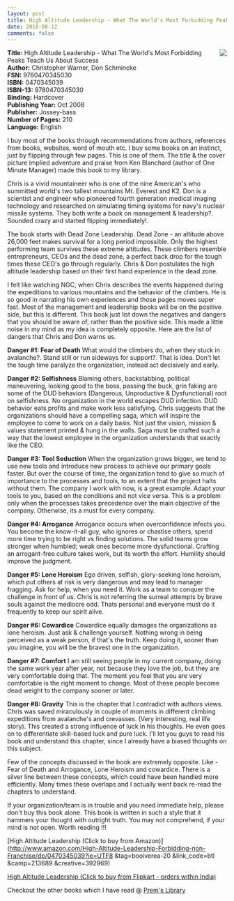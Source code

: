 ```yaml
---
layout: post
title: High Altitude Leadership - What The World's Most Forbidding Peaks Teach Us About Success
date: 2010-08-12
comments: false
---
```


<img style="clear: right; float: right; margin-bottom: 1em; margin-left: 1em;" 
src="{{site.url}}/img/high-altitude-leadership-chris-warner-don-schmincke.jpg"/>  

**Title:** High Altitude Leadership - What The World's Most Forbidding Peaks Teach Us About Success  
**Author:** Christopher Warner, Don Schmincke  
**FSN:** 9780470345030  
**ISBN:** 0470345039  
**ISBN-13:** 9780470345030  
**Binding:** Hardcover  
**Publishing Year:** Oct 2008  
**Publisher:** Jossey-bass  
**Number of Pages:** 210  
**Language:** English  
  
I buy most of the books through recommendations from authors, references from books, websites, word of mouth etc. I buy some books on an instinct, just by flipping through few pages. This is one of them. The title   & the cover picture implied adventure and praise from Ken Blanchard (author of One Minute Manager) made this book to my library.  
  
Chris is a vivid mountaineer who is one of the nine American's who summitted world's two tallest mountains Mt. Everest and K2. Don is a scientist and engineer who pioneered fourth generation medical imaging technology and researched on simulating timing systems for navy's nuclear missile systems. They both write a book on management & leadership?. Sounded crazy and started flipping immediately!.   
  
The book starts with Dead Zone Leadership.  Dead Zone - an altitude above 26,000 feet makes survival for a long period impossible. Only the highest performing team survives these extreme altitudes. These climbers resemble entrepreneurs, CEOs and the dead zone, a perfect back drop for the tough times these CEO's go through regularly. Chris & Don postulates the high altitude leadership based on their first hand experience in the dead zone.  
  
I felt like watching NGC, when Chris describes the events happened during the expeditions to various mountains and the behavior of the climbers. He is so good in narrating his own experiences and those pages moves super fast.  Most of the management and leadership books will be on the positive side, but this is different. This book just list down the negatives and dangers that you should be aware of, rather than the positive side. This made a little noise in my mind as my idea is completely opposite. Here are the list of dangers that Chris and Don warns us.  
  
**Danger #1: Fear of Death** What would the climbers do, when they stuck in avalanche?. Stand still or run sideways for support?. That is idea. Don't let the tough time paralyze the organization, instead act decisively and early.  
  
**Danger #2: Selfishness** Blaming others, backstabbing, political maneuvering, looking good to the boss, passing the buck, grin faking are some of the DUD behaviors (Dangerous, Unproductive & Dysfunctional) root on selfishness. No organization in the world escapes DUD infection. DUD behavior eats profits and make work less satisfying. Chris suggests that the organizations should have a compelling saga, which will inspire the employee to come to work on a daily basis. Not just the vision, mission & values statement printed & hung in the walls. Saga must be crafted such a way that the lowest employee in the organization understands that exactly like the CEO.  
  
**Danger #3: Tool Seduction** When the organization grows bigger, we tend to use new tools and  introduce new process to achieve our primary goals faster. But over the course of time, the organization tend to give so much of importance to the processes and tools, to an extent that the project halts without them. The company I work with now, is a great example. Adapt your tools to you, based on the conditions and not vice versa. This is a problem only when the processes takes precedence over the main objective of the company. Otherwise, its a must for every company.  
  
**Danger #4: Arrogance** Arrogance occurs when overconfidence infects you. You become the know-it-all guy, who ignores or chastise others, spend more time trying to be right vs finding solutions. The solid teams grow stronger when humbled; weak ones become more dysfunctional. Crafting an arrogant-free culture takes work, but its worth the effort. Humility should improve the judgment.  
  
**Danger #5: Lone Heroism** Ego driven, selfish, glory-seeking lone heroism, which put others at risk is very dangerous and may lead to manager fragging. Ask for help, when you need it. Work as a team to conquer the challenge in front of us. Chris is not referring the surreal attempts by brave souls against the mediocre odd. Thats personal and everyone must do it frequently to keep our spirit alive.  
  
**Danger #6: Cowardice** Cowardice equally damages the organizations as lone heroism. Just ask   & challenge yourself. Nothing wrong in being perceived as a weak person, if that's the truth. Keep doing it, sooner than you imagine, you will be the bravest one in the organization.  
  
**Danger #7: Comfort** I am still seeing people in my current company, doing  the same work year after year, not because they love the job, but they are very comfortable doing that. The moment you feel that you are very comfortable is the right moment to change. Most of these people become dead weight to the company sooner or later.   
  
**Danger #8: Gravity** This is the chapter that I contradict with authors views. Chris was saved miraculously in couple of moments in different climbing expeditions from avalanche's and crevasses. (Very interesting, real life story). This created a strong influence of luck in his thoughts. He even goes on to differentiate skill-based luck and pure luck. I'll let you guys to read his book and understand this chapter, since I already have a biased thoughts on this subject.  
  
Few of the concepts discussed in the book are extremely opposite. Like - Fear of Death and Arrogance, Lone Heroism and cowardice. There is a silver line between these concepts, which could have been handled more efficiently. Many times these overlaps and I actually went back re-read the chapters to understand.  
  
If your organization/team is in trouble and you need immediate help, please don't buy this book alone. This book is written in such a style that it hammers your thought with outright truth. You may not comprehend, if your mind is not open. Worth reading !!!  
  
[High Altitude Leadership (Click to buy from Amazon)](http://www.amazon.com/High-Altitude-Leadership-Forbidding-non-Franchise/dp/0470345039?ie=UTF8  &tag=booiverea-20  &link_code=btl  &camp=213689  &creative=392969)  
  
[High Altitude Leadership (Click to buy from Flipkart - orders within India)](http://www.flipkart.com/high-altitude-leadership-christopher-warner-book-0470345039?affid=INPremkblo)  

Checkout the other books which I have read @ [Prem's Library](http://books.smileprem.com/)  
